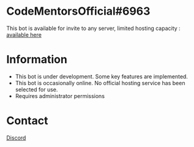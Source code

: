 # CodeMentorsOfficial#6963

This bot is available for invite to any server, limited hosting capacity : [available here](https://discord.com/api/oauth2/authorize?client_id=823797106841092148&permissions=8&scope=bot)

# Information

- This bot is under development. Some key features are implemented.
- This bot is occasionally online. No official hosting service has been selected for use.
- Requires administrator permissions


# Contact
[Discord](https://discord.gg/mUNtDtD4dP)
